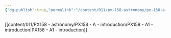 ```yaml
---
{"dg-publish":true,"permalink":"/content/011/px-158-astronomy/px-158-a-introduction/a-introduction/","noteIcon":"1","created":"2024-11-25T10:50:32.000+00:00","updated":"2024-11-26T20:12:51.154+00:00"}
---
```


[[content/011/PX158 - astronomy/PX158 - A - introduction/PX158 - A1 - introduction\|PX158 - A1 - introduction]]
